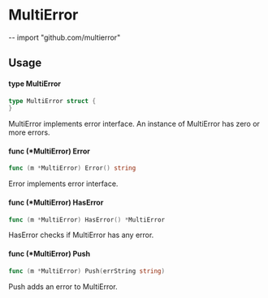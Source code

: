 # MultiError
--
    import "github.com/multierror"


## Usage

#### type MultiError

```go
type MultiError struct {
}
```

MultiError implements error interface. An instance of MultiError has zero or
more errors.

#### func (*MultiError) Error

```go
func (m *MultiError) Error() string
```
Error implements error interface.

#### func (*MultiError) HasError

```go
func (m *MultiError) HasError() *MultiError
```
HasError checks if MultiError has any error.

#### func (*MultiError) Push

```go
func (m *MultiError) Push(errString string)
```
Push adds an error to MultiError.
